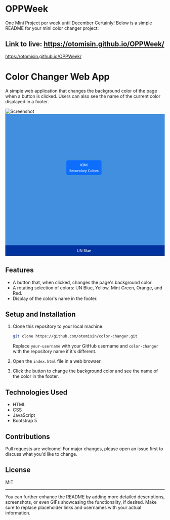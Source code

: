 # OPPWeek
One Mini Project per week until December
Certainly! Below is a simple README for your mini color changer project:

Link to live: https://otomisin.github.io/OPPWeek/
---
https://otomisin.github.io/OPPWeek/

# Color Changer Web App

A simple web application that changes the background color of the page when a button is clicked. Users can also see the name of the current color displayed in a footer.

![Screenshot](path-to-your-screenshot.png) 
![Alt text](image.png)

## Features

- A button that, when clicked, changes the page's background color.
- A rotating selection of colors: UN Blue, Yellow, Mint Green, Orange, and Red.
- Display of the color's name in the footer.

## Setup and Installation

1. Clone this repository to your local machine:
   ```bash
   git clone https://github.com/otomisin/color-changer.git
   ```
   Replace `your-username` with your GitHub username and `color-changer` with the repository name if it's different.

2. Open the `index.html` file in a web browser.

3. Click the button to change the background color and see the name of the color in the footer.

## Technologies Used

- HTML
- CSS
- JavaScript
- Bootstrap 5

## Contributions

Pull requests are welcome! For major changes, please open an issue first to discuss what you'd like to change.

## License

MIT

---

You can further enhance the README by adding more detailed descriptions, screenshots, or even GIFs showcasing the functionality, if desired. Make sure to replace placeholder links and usernames with your actual information.